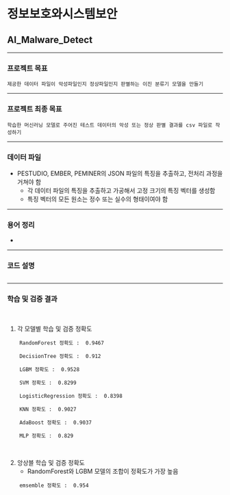 #  정보보호와시스템보안
## AI_Malware_Detect

-----
### 프로젝트 목표

    제공한 데이터 파일이 악성파일인지 정상파일인지 판별하는 이진 분류기 모델을 만들기

-----
### 프로젝트 최종 목표

    학습한 머신러닝 모델로 주어진 테스트 데이터의 악성 또는 정상 판별 결과를 csv 파일로 작성하기

-----
### 데이터 파일
- PESTUDIO, EMBER, PEMINER의 JSON 파일의 특징을 추출하고, 전처리 과정을 거쳐야 함
    - 각 데이터 파일의 특징을 추출하고 가공해서 고정 크기의 특징 벡터를 생성함
    - 특징 벡터의 모든 원소는 정수 또는 실수의 형태이여야 함


-----
### 용어 정리
- 

-----
### 코드 설명

```python

```

-----
### 학습 및 검증 결과

<br>

1. 각 모델별 학습 및 검증 정확도
``` 
    RandomForest 정확도 :  0.9467

    DecisionTree 정확도 :  0.912

    LGBM 정확도 :  0.9528

    SVM 정확도 :  0.8299

    LogisticRegression 정확도 :  0.8398

    KNN 정확도 :  0.9027

    AdaBoost 정확도 :  0.9037

    MLP 정확도 :  0.829
```

<br>

2. 앙상블 학습 및 검증 정확도
    - RandomForest와 LGBM 모델의 조합이 정확도가 가장 높음
```
    emsemble 정확도 :  0.954
```